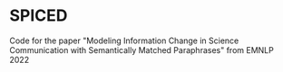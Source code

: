 # SPICED
Code for the paper "Modeling Information Change in Science Communication with Semantically Matched Paraphrases" from EMNLP 2022
